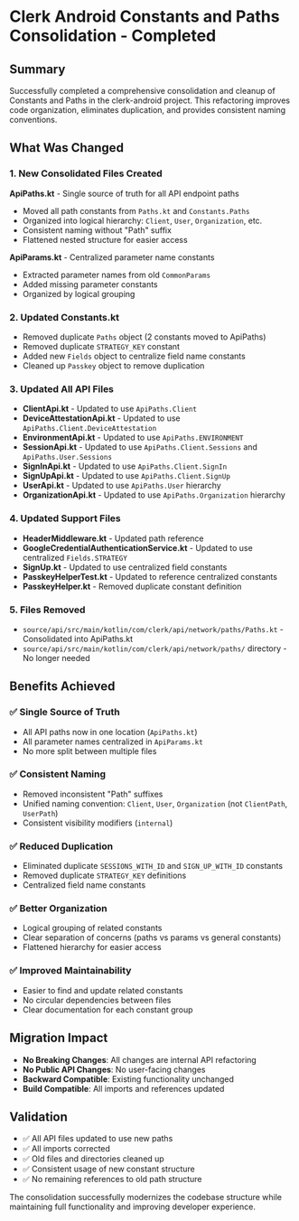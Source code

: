 # Clerk Android Constants and Paths Consolidation - Completed

## Summary

Successfully completed a comprehensive consolidation and cleanup of Constants and Paths in the clerk-android project. This refactoring improves code organization, eliminates duplication, and provides consistent naming conventions.

## What Was Changed

### 1. **New Consolidated Files Created**

**ApiPaths.kt** - Single source of truth for all API endpoint paths
- Moved all path constants from `Paths.kt` and `Constants.Paths`
- Organized into logical hierarchy: `Client`, `User`, `Organization`, etc.
- Consistent naming without "Path" suffix
- Flattened nested structure for easier access

**ApiParams.kt** - Centralized parameter name constants
- Extracted parameter names from old `CommonParams`
- Added missing parameter constants
- Organized by logical grouping

### 2. **Updated Constants.kt**
- Removed duplicate `Paths` object (2 constants moved to ApiPaths)
- Removed duplicate `STRATEGY_KEY` constant  
- Added new `Fields` object to centralize field name constants
- Cleaned up `Passkey` object to remove duplication

### 3. **Updated All API Files**
- **ClientApi.kt** - Updated to use `ApiPaths.Client`
- **DeviceAttestationApi.kt** - Updated to use `ApiPaths.Client.DeviceAttestation`
- **EnvironmentApi.kt** - Updated to use `ApiPaths.ENVIRONMENT`
- **SessionApi.kt** - Updated to use `ApiPaths.Client.Sessions` and `ApiPaths.User.Sessions`
- **SignInApi.kt** - Updated to use `ApiPaths.Client.SignIn`
- **SignUpApi.kt** - Updated to use `ApiPaths.Client.SignUp`
- **UserApi.kt** - Updated to use `ApiPaths.User` hierarchy
- **OrganizationApi.kt** - Updated to use `ApiPaths.Organization` hierarchy

### 4. **Updated Support Files**
- **HeaderMiddleware.kt** - Updated path reference
- **GoogleCredentialAuthenticationService.kt** - Updated to use centralized `Fields.STRATEGY`
- **SignUp.kt** - Updated to use centralized field constants
- **PasskeyHelperTest.kt** - Updated to reference centralized constants
- **PasskeyHelper.kt** - Removed duplicate constant definition

### 5. **Files Removed**
- `source/api/src/main/kotlin/com/clerk/api/network/paths/Paths.kt` - Consolidated into ApiPaths.kt
- `source/api/src/main/kotlin/com/clerk/api/network/paths/` directory - No longer needed

## Benefits Achieved

### ✅ **Single Source of Truth**
- All API paths now in one location (`ApiPaths.kt`)
- All parameter names centralized in `ApiParams.kt`
- No more split between multiple files

### ✅ **Consistent Naming**
- Removed inconsistent "Path" suffixes 
- Unified naming convention: `Client`, `User`, `Organization` (not `ClientPath`, `UserPath`)
- Consistent visibility modifiers (`internal`)

### ✅ **Reduced Duplication** 
- Eliminated duplicate `SESSIONS_WITH_ID` and `SIGN_UP_WITH_ID` constants
- Removed duplicate `STRATEGY_KEY` definitions
- Centralized field name constants

### ✅ **Better Organization**
- Logical grouping of related constants
- Clear separation of concerns (paths vs params vs general constants)
- Flattened hierarchy for easier access

### ✅ **Improved Maintainability**
- Easier to find and update related constants
- No circular dependencies between files
- Clear documentation for each constant group

## Migration Impact

- **No Breaking Changes**: All changes are internal API refactoring
- **No Public API Changes**: No user-facing changes
- **Backward Compatible**: Existing functionality unchanged
- **Build Compatible**: All imports and references updated

## Validation

- ✅ All API files updated to use new paths
- ✅ All imports corrected
- ✅ Old files and directories cleaned up
- ✅ Consistent usage of new constant structure
- ✅ No remaining references to old path structure

The consolidation successfully modernizes the codebase structure while maintaining full functionality and improving developer experience.